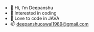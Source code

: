 - 👋 Hi, I’m Deepanshu 
- 👀 Interested in coding
- 🌱 Love to code in JAVA
- 📫 deepanshuoswal1989@gmail.com

<!---
d-o-2021/d-o-2021 is a ✨ special ✨ repository because its `README.md` (this file) appears on your GitHub profile.
You can click the Preview link to take a look at your changes.
--->
